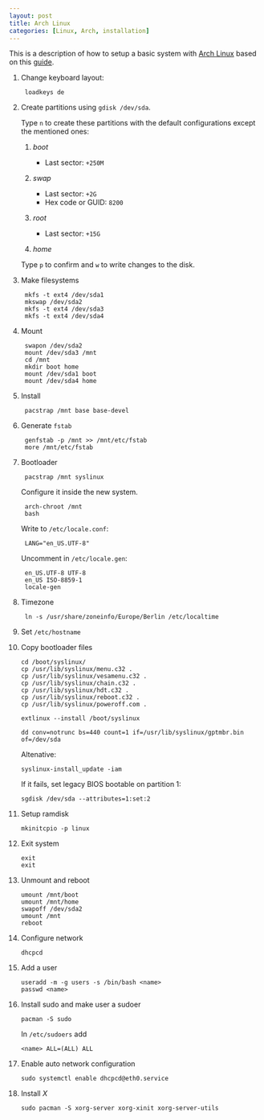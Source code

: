 ```yaml
---
layout: post
title: Arch Linux
categories: [Linux, Arch, installation]
---
```


This is a description of how to setup a basic system with [Arch Linux](https://www.archlinux.org/) based on this [guide][guide].

1. Change keyboard layout:

        loadkeys de

2. Create partitions using `gdisk /dev/sda`.

    Type `n` to create these partitions with the default configurations except the mentioned ones:

    1. _boot_

        - Last sector: `+250M`

    2. _swap_

        - Last sector: `+2G`
        - Hex code or GUID: `8200`

    3. _root_

        - Last sector: `+15G`

    4. _home_

    Type `p` to confirm and `w` to write changes to the disk.

3. Make filesystems

        mkfs -t ext4 /dev/sda1
        mkswap /dev/sda2
        mkfs -t ext4 /dev/sda3
        mkfs -t ext4 /dev/sda4

4. Mount

        swapon /dev/sda2
        mount /dev/sda3 /mnt
        cd /mnt
        mkdir boot home
        mount /dev/sda1 boot
        mount /dev/sda4 home

5. Install

        pacstrap /mnt base base-devel

6. Generate `fstab`

        genfstab -p /mnt >> /mnt/etc/fstab
        more /mnt/etc/fstab

7. Bootloader

        pacstrap /mnt syslinux

    Configure it inside the new system.

        arch-chroot /mnt
        bash

    Write to `/etc/locale.conf`:

        LANG="en_US.UTF-8"

    Uncomment in `/etc/locale.gen`:

        en_US.UTF-8 UTF-8
        en_US ISO-8859-1
        locale-gen

8. Timezone

        ln -s /usr/share/zoneinfo/Europe/Berlin /etc/localtime

9. Set `/etc/hostname`

10. Copy bootloader files

        cd /boot/syslinux/
        cp /usr/lib/syslinux/menu.c32 .
        cp /usr/lib/syslinux/vesamenu.c32 .
        cp /usr/lib/syslinux/chain.c32 .
        cp /usr/lib/syslinux/hdt.c32 .
        cp /usr/lib/syslinux/reboot.c32 .
        cp /usr/lib/syslinux/poweroff.com .

        extlinux --install /boot/syslinux

        dd conv=notrunc bs=440 count=1 if=/usr/lib/syslinux/gptmbr.bin of=/dev/sda

    Altenative:

        syslinux-install_update -iam

    If it fails, set legacy BIOS bootable on partition 1:

        sgdisk /dev/sda --attributes=1:set:2

11. Setup ramdisk

        mkinitcpio -p linux

12. Exit system

        exit
        exit

13. Unmount and reboot

        umount /mnt/boot
        umount /mnt/home
        swapoff /dev/sda2
        umount /mnt
        reboot

14. Configure network

        dhcpcd

15. Add a user

        useradd -m -g users -s /bin/bash <name>
        passwd <name>

16. Install sudo and make user a sudoer

        pacman -S sudo

    In `/etc/sudoers` add

        <name> ALL=(ALL) ALL

17. Enable auto network configuration

        sudo systemctl enable dhcpcd@eth0.service

18. Install _X_

        sudo pacman -S xorg-server xorg-xinit xorg-server-utils

[guide]: http://wideaperture.net/blog/?p=3851 "A Guide to Installing Arch in VirtualBox"
